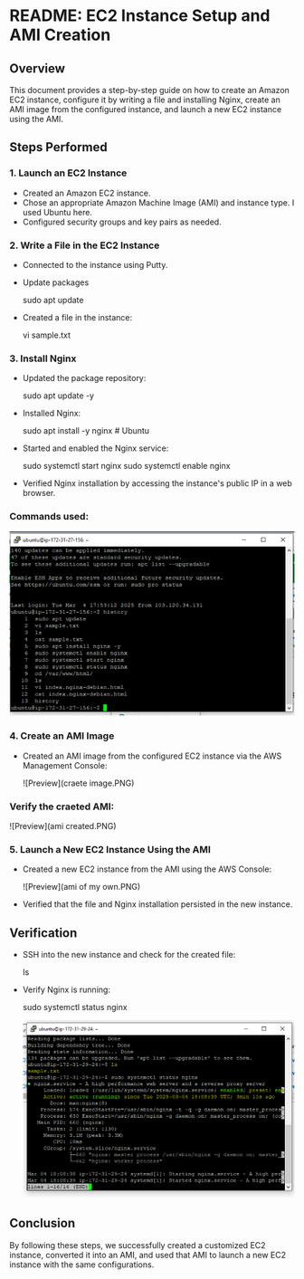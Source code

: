 # README: EC2 Instance Setup and AMI Creation

## Overview
This document provides a step-by-step guide on how to create an Amazon EC2 instance, configure it by writing a file and installing Nginx, create an AMI image from the configured instance, and launch a new EC2 instance using the AMI.

## Steps Performed

### 1. **Launch an EC2 Instance**
- Created an Amazon EC2 instance.
- Chose an appropriate Amazon Machine Image (AMI) and instance type. I used Ubuntu here.
- Configured security groups and key pairs as needed.

### 2. **Write a File in the EC2 Instance**
- Connected to the instance using Putty.
- Update packages

  sudo apt update
  
- Created a file in the instance:
  
  vi sample.txt

### 3. **Install Nginx**
- Updated the package repository:

  sudo apt update -y

- Installed Nginx:
 
  sudo apt install -y nginx   # Ubuntu
  
- Started and enabled the Nginx service:

  sudo systemctl start nginx
  sudo systemctl enable nginx
  
- Verified Nginx installation by accessing the instance's public IP in a web browser.

### Commands used:

![Preview](commands.PNG)


### 4. **Create an AMI Image**
- Created an AMI image from the configured EC2 instance via the AWS Management Console:

  ![Preview](craete image.PNG)

### Verify the craeted AMI:

  ![Preview](ami created.PNG)  

### 5. **Launch a New EC2 Instance Using the AMI**
- Created a new EC2 instance from the AMI using the AWS Console:

  ![Preview](ami of my own.PNG)

- Verified that the file and Nginx installation persisted in the new instance.

## Verification
- SSH into the new instance and check for the created file:
   
   ls
  
- Verify Nginx is running:

  sudo systemctl status nginx
  
  ![Preview](successful.PNG)

## Conclusion
By following these steps, we successfully created a customized EC2 instance, converted it into an AMI, and used that AMI to launch a new EC2 instance with the same configurations.

